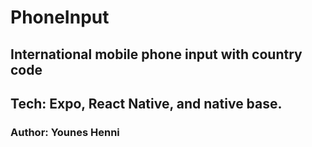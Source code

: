 # PhoneInput

## International mobile phone input with country code

## Tech: Expo, React Native, and native base.

### Author: Younes Henni
